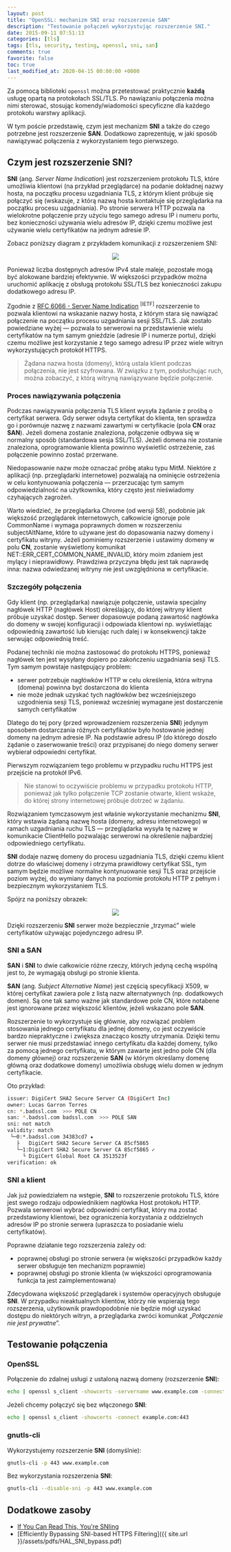 ```yaml
---
layout: post
title: "OpenSSL: mechanizm SNI oraz rozszerzenie SAN"
description: "Testowanie połączeń wykorzystując rozszerzenie SNI."
date: 2015-09-11 07:51:13
categories: [tls]
tags: [tls, security, testing, openssl, sni, san]
comments: true
favorite: false
toc: true
last_modified_at: 2020-04-15 00:00:00 +0000
---
```


Za pomocą biblioteki `openssl` można przetestować praktycznie **każdą** usługę opartą na protokołach SSL/TLS. Po nawiązaniu połączenia można nimi sterować, stosując komendy/wiadomości specyficzne dla każdego protokołu warstwy aplikacji.

W tym poście przedstawię, czym jest mechanizm **SNI** a także do czego potrzebne jest rozszerzenie **SAN**. Dodatkowo zaprezentuję, w jaki sposób nawiązywać połączenia z wykorzystaniem tego pierwszego.

## Czym jest rozszerzenie SNI?

**SNI** (ang. _Server Name Indication_) jest rozszerzeniem protokołu TLS, które umożliwia klientowi (na przykład przeglądarce) na podanie dokładnej nazwy hosta, na początku procesu uzgadniania TLS, z którym klient próbuje się połączyć się (wskazuje, z którą nazwą hosta kontaktuje się przeglądarka na początku procesu uzgadniania). Po stronie serwera HTTP pozwala na wielokrotne połączenie przy użyciu tego samego adresu IP i numeru portu, bez konieczności używania wielu adresów IP, dzięki czemu możliwe jest używanie wielu certyfikatów na jednym adresie IP.

Zobacz poniższy diagram z przykładem komunikacji z rozszerzeniem SNI:

<p align="center">
  <img src="/assets/img/posts/sni_tls.jpg">
</p>

Ponieważ liczba dostępnych adresów IPv4 stale maleje, pozostałe mogą być alokowane bardziej efektywnie. W większości przypadków można uruchomić aplikację z obsługą protokołu SSL/TLS bez konieczności zakupu dodatkowego adresu IP.

Zgodnie z [RFC 6066 - Server Name Indication](https://tools.ietf.org/html/rfc6066#page-6) <sup>[IETF]</sup> rozszerzenie to pozwala klientowi na wskazanie nazwy hosta, z którym stara się nawiązać połączenie na początku procesu uzgadniania sesji SSL/TLS. Jak zostało powiedziane wyżej — pozwala to serwerowi na przedstawienie wielu certyfikatów na tym samym gnieździe (adresie IP i numerze portu), dzięki czemu możliwe jest korzystanie z tego samego adresu IP przez wiele witryn wykorzystujących protokół HTTPS.

  > Żądana nazwa hosta (domeny), którą ustala klient podczas połączenia, nie jest szyfrowana. W związku z tym, podsłuchując ruch, można zobaczyć, z którą witryną nawiązywane będzie połączenie.

### Proces nawiązywania połączenia

Podczas nawiązywania połączenia TLS klient wysyła żądanie z prośbą o certyfikat serwera. Gdy serwer odsyła certyfikat do klienta, ten sprawdza go i porównuje nazwę z nazwami zawartymi w certyfikacie (pola **CN** oraz **SAN**). Jeżeli domena zostanie znaleziona, połączenie odbywa się w normalny sposób (standardowa sesja SSL/TLS). Jeżeli domena nie zostanie znaleziona, oprogramowanie klienta powinno wyświetlić ostrzeżenie, zaś połączenie powinno zostać przerwane.

Niedopasowanie nazw może oznaczać próbę ataku typu MitM. Niektóre z aplikacji (np. przeglądarki internetowe) pozwalają na ominięcie ostrzeżenia w celu kontynuowania połączenia — przerzucając tym samym odpowiedzialność na użytkownika, który często jest nieświadomy czyhających zagrożeń.

Warto wiedzieć, że przeglądarka Chrome (od wersji 58), podobnie jak większość przeglądarek internetowych, całkowicie ignoruje pole <span class="h-b">CommonName</span> i wymaga poprawnych domen w rozszerzeniu <span class="h-b">subjectAltName</span>, które to używane jest do dopasowania nazwy domeny i certyfikatu witryny. Jeżeli pominiemy rozszerzenie i ustawimy domeny w polu **CN**, zostanie wyświetlony komunikat <span class="h-b">NET::ERR_CERT_COMMON_NAME_INVALID</span>, który moim zdaniem jest mylący i nieprawidłowy. Prawdziwa przyczyna błędu jest tak naprawdę inna: nazwa odwiedzanej witryny nie jest uwzględniona w certyfikacie.

### Szczegóły połączenia

Gdy klient (np. przeglądarka) nawiązuje połączenie, ustawia specjalny nagłówek HTTP (nagłówek <span class="h-b">Host</span>) określający, do której witryny klient próbuje uzyskać dostęp. Serwer dopasowuje podaną zawartość nagłówka do domeny w swojej konfiguracji i odpowiada klientowi np. wyświetlając odpowiednią zawartość lub kierując ruch dalej i w konsekwencji także serwując odpowiednią treść.

Podanej techniki nie można zastosować do protokołu HTTPS, ponieważ nagłówek ten jest wysyłany dopiero po zakończeniu uzgadniania sesji TLS. Tym samym powstaje następujący problem:

- serwer potrzebuje nagłówków HTTP w celu określenia, która witryna (domena) powinna być dostarczona do klienta
- nie może jednak uzyskać tych nagłówków bez wcześniejszego uzgodnienia sesji TLS, ponieważ wcześniej wymagane jest dostarczenie samych certyfikatów

Dlatego do tej pory (przed wprowadzeniem rozszerzenia **SNI**) jedynym sposobem dostarczania różnych certyfikatów było hostowanie jednej domeny na jednym adresie IP. Na podstawie adresu IP (do którego doszło żądanie o zaserwowanie treści) oraz przypisanej do niego domeny serwer wybierał odpowiedni certyfikat.

Pierwszym rozwiązaniem tego problemu w przypadku ruchu HTTPS jest przejście na protokół IPv6.

  > Nie stanowi to oczywiście problemu w przypadku protokołu HTTP, ponieważ jak tylko połączenie TCP zostanie otwarte, klient wskaże, do której strony internetowej próbuje dotrzeć w żądaniu.

Rozwiązaniem tymczasowym jest właśnie wykorzystanie mechanizmu **SNI**, który wstawia żądaną nazwę hosta (domeny, adresu internetowego) w ramach uzgadniania ruchu TLS — przeglądarka wysyła tę nazwę w komunikacie <span class="h-b">ClientHello</span> pozwalając serwerowi na określenie najbardziej odpowiedniego certyfikatu.

**SNI** dodaje nazwę domeny do procesu uzgadniania TLS, dzięki czemu klient dotrze do właściwej domeny i otrzyma prawidłowy certyfikat SSL, tym samym będzie możliwe normalne kontynuowanie sesji TLS oraz przejście poziom wyżej, do wymiany danych na poziomie protokołu HTTP z pełnym i bezpiecznym wykorzystaniem TLS.

Spójrz na poniższy obrazek:

<p align="center">
  <img src="/assets/img/posts/sni_tls_2.jpg">
</p>

Dzięki rozszerzeniu **SNI** serwer może bezpiecznie „trzymać” wiele certyfikatów używając pojedynczego adresu IP.

### SNI a SAN

**SAN** i **SNI** to dwie całkowicie różne rzeczy, których jedyną cechą wspólną jest to, że wymagają obsługi po stronie klienta.

**SAN** (ang. _Subject Alternative Name_) jest częścią specyfikacji X509, w której certyfikat zawiera pole z listą nazw alternatywnych (np. dodatkowych domen). Są one tak samo ważne jak standardowe pole <span class="h-b">CN</span>, które notabene jest ignorowane przez większość klientów, jeżeli wskazano pole **SAN**.

Rozszerzenie to wykorzystuje się głównie, aby rozwiązać problem stosowania jednego certyfikatu dla jednej domeny, co jest oczywiście bardzo niepraktyczne i zwiększa znacząco koszty utrzymania. Dzięki temu serwer nie musi przedstawiać innego certyfikatu dla każdej domeny, tylko za pomocą jednego certyfikatu, w którym zawarte jest jedno pole <span class="h-b">CN</span> (dla domeny głównej) oraz rozszerzenie **SAN** (w którym określamy domenę główną oraz dodatkowe domeny) umożliwia obsługę wielu domen w jednym certyfikacie.

Oto przykład:

```bash
issuer: DigiCert SHA2 Secure Server CA (DigiCert Inc)
owner: Lucas Garron Torres
cn: *.badssl.com  >>> POLE CN
san: *.badssl.com badssl.com  >>> POLE SAN
sni: not match
validity: match
 └─0:*.badssl.com 34383cd7 ★
   ├   DigiCert SHA2 Secure Server CA 85cf5865
   └─1:DigiCert SHA2 Secure Server CA 85cf5865 ✓
     └ DigiCert Global Root CA 3513523f
verification: ok
```

### SNI a klient

Jak już powiedziałem na wstępie, **SNI** to rozszerzenie protokołu TLS, które jest swego rodzaju odpowiednikiem nagłówka <span class="h-b">Host</span> protokołu HTTP. Pozwala serwerowi wybrać odpowiedni certyfikat, który ma zostać przedstawiony klientowi, bez ograniczenia korzystania z oddzielnych adresów IP po stronie serwera (upraszcza to posiadanie wielu certyfikatów).

Poprawne działanie tego rozszerzenia zależy od:

- poprawnej obsługi po stronie serwera (w większości przypadków każdy serwer obsługuje ten mechanizm poprawnie)
- poprawnej obsługi po stronie klienta (w większości oprogramowania funkcja ta jest zaimplementowana)

Zdecydowana większość przeglądarek i systemów operacyjnych obsługuje **SNI**. W przypadku nieaktualnych klientów, którzy nie wspierają tego rozszerzenia, użytkownik prawdopodobnie nie będzie mógł uzyskać dostępu do niektórych witryn, a przeglądarka zwróci komunikat „_Połączenie nie jest prywatne_”.

## Testowanie połączenia

### OpenSSL

Połączenie do zdalnej usługi z ustaloną nazwą domeny (rozszerzenie **SNI**):

```bash
echo | openssl s_client -showcerts -servername www.example.com -connect example.com:443
```

Jeżeli chcemy połączyć się bez włączonego **SNI**:

```bash
echo | openssl s_client -showcerts -connect example.com:443
```

### gnutls-cli

Wykorzystujemy rozszerzenie **SNI** (domyślnie):

```bash
gnutls-cli -p 443 www.example.com
```

Bez wykorzystania rozszerzenia **SNI**:

```bash
gnutls-cli --disable-sni -p 443 www.example.com
```

## Dodatkowe zasoby

- [If You Can Read This, You're SNIing](https://www.mnot.net/blog/2014/05/09/if_you_can_read_this_youre_sniing)
- [Efficiently Bypassing SNI-based HTTPS Filtering]({{ site.url }}/assets/pdfs/HAL_SNI_bypass.pdf)
